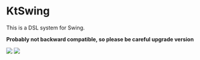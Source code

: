 # KtSwing

This is a DSL system for Swing.

**Probably not backward compatible, so please be careful upgrade version**

[![](https://jitpack.io/v/mslxl/KtSwing.svg)](https://jitpack.io/#mslxl/KtSwing)
[![](https://travis-ci.org/mslxl/KtSwing.svg?branch=master)](https://travis-ci.org/mslxl/KtSwing/)
